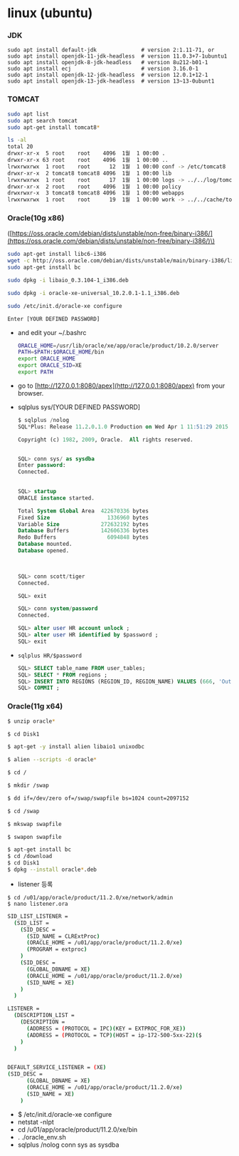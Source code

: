 # linux \(ubuntu\)

### JDK

```text
sudo apt install default-jdk              # version 2:1.11-71, or
sudo apt install openjdk-11-jdk-headless  # version 11.0.3+7-1ubuntu1
sudo apt install openjdk-8-jdk-headless   # version 8u212-b01-1
sudo apt install ecj                      # version 3.16.0-1
sudo apt install openjdk-12-jdk-headless  # version 12.0.1+12-1
sudo apt install openjdk-13-jdk-headless  # version 13~13-0ubunt1

```





### TOMCAT

```bash
sudo apt list
sudo apt search tomcat
sudo apt-get install tomcat8*

ls -al
total 20
drwxr-xr-x  5 root    root    4096  1월  1 00:00 .
drwxr-xr-x 63 root    root    4096  1월  1 00:00 ..
lrwxrwxrwx  1 root    root      12  1월  1 00:00 conf -> /etc/tomcat8
drwxr-xr-x  2 tomcat8 tomcat8 4096  1월  1 00:00 lib
lrwxrwxrwx  1 root    root      17  1월  1 00:00 logs -> ../../log/tomcat8
drwxr-xr-x  2 root    root    4096  1월  1 00:00 policy
drwxrwxr-x  3 tomcat8 tomcat8 4096  1월  1 00:00 webapps
lrwxrwxrwx  1 root    root      19  1월  1 00:00 work -> ../../cache/tomcat8

```







### Oracle\(10g x86\)

\([https://oss.oracle.com/debian/dists/unstable/non-free/binary-i386/](https://oss.oracle.com/debian/dists/unstable/non-free/binary-i386/)\)

```bash
sudo apt-get install libc6-i386
wget -c http://oss.oracle.com/debian/dists/unstable/main/binary-i386/libaio_0.3.104-1_i386.deb http://oss.oracle.com/debian/dists/unstable/non-free/binary-i386/oracle-xe-universal_10.2.0.1-1.1_i386.deb
sudo apt-get install bc

sudo dpkg -i libaio_0.3.104-1_i386.deb

sudo dpkg -i oracle-xe-universal_10.2.0.1-1.1_i386.deb

sudo /etc/init.d/oracle-xe configure

Enter [YOUR DEFINED PASSWORD]

```

* and edit your ~/.bashrc

  ```bash
  ORACLE_HOME=/usr/lib/oracle/xe/app/oracle/product/10.2.0/server
  PATH=$PATH:$ORACLE_HOME/bin
  export ORACLE_HOME
  export ORACLE_SID=XE
  export PATH
  ```

* go to [http://127.0.0.1:8080/apex](http://127.0.0.1:8080/apex) from your browser.
* sqlplus sys/\[YOUR DEFINED PASSWORD\]

  ```sql
  $ sqlplus /nolog
  SQL*Plus: Release 11.2.0.1.0 Production on Wed Apr 1 11:51:29 2015

  Copyright (c) 1982, 2009, Oracle.  All rights reserved. 


  SQL> conn sys/ as sysdba
  Enter password:
  Connected.
 

  SQL> startup
  ORACLE instance started.

  Total System Global Area  422670336 bytes
  Fixed Size                  1336960 bytes
  Variable Size             272632192 bytes
  Database Buffers          142606336 bytes
  Redo Buffers                6094848 bytes
  Database mounted.
  Database opened.

 

  SQL> conn scott/tiger
  Connected.

  SQL> exit

  SQL> conn system/password
  Connected.

  SQL> alter user HR account unlock ; 
  SQL> alter user HR identified by $password ; 
  SQL> exit
  ```

* `sqlplus HR/$password`

  ```sql
  SQL> SELECT table_name FROM user_tables;
  SQL> SELECT * FROM regions ;
  SQL> INSERT INTO REGIONS (REGION_ID, REGION_NAME) VALUES (666, 'Outer Mongolia') ;
  SQL> COMMIT ;
  ```



### Oracle\(11g x64\)

```bash
$ unzip oracle*

$ cd Disk1

$ apt-get -y install alien libaio1 unixodbc

$ alien --scripts -d oracle*

$ cd /

$ mkdir /swap

$ dd if=/dev/zero of=/swap/swapfile bs=1024 count=2097152

$ cd /swap

$ mkswap swapfile

$ swapon swapfile

$ apt-get install bc
$ cd /download
$ cd Disk1
$ dpkg --install oracle*.deb
```

* listener 등록

```text
$ cd /u01/app/oracle/product/11.2.0/xe/network/admin
$ nano listener.ora
```



```bash
SID_LIST_LISTENER =
  (SID_LIST =
    (SID_DESC =
      (SID_NAME = CLRExtProc)
      (ORACLE_HOME = /u01/app/oracle/product/11.2.0/xe)
      (PROGRAM = extproc)
    )
    (SID_DESC =
      (GLOBAL_DBNAME = XE)
      (ORACLE_HOME = /u01/app/oracle/product/11.2.0/xe)
      (SID_NAME = XE)
    )
  )

LISTENER =
  (DESCRIPTION_LIST =
    (DESCRIPTION =
      (ADDRESS = (PROTOCOL = IPC)(KEY = EXTPROC_FOR_XE))
      (ADDRESS = (PROTOCOL = TCP)(HOST = ip-172-500-5xx-22)($
    )
  )


DEFAULT_SERVICE_LISTENER = (XE)
(SID_DESC =
      (GLOBAL_DBNAME = XE)
      (ORACLE_HOME = /u01/app/oracle/product/11.2.0/xe)
      (SID_NAME = XE)
    )

```

* $ /etc/init.d/oracle-xe configure
* netstat -nlpt
* cd /u01/app/oracle/product/11.2.0/xe/bin 
* . ./oracle\_env.sh 
* sqlplus /nolog conn sys as sysdba



